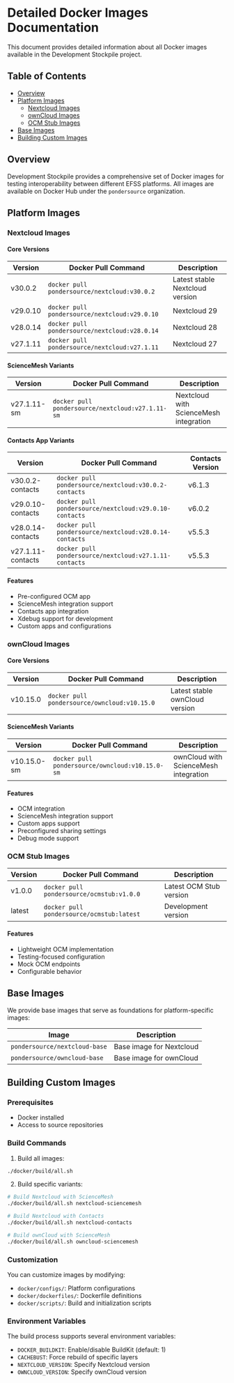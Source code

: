 # Detailed Docker Images Documentation

This document provides detailed information about all Docker images available in the Development Stockpile project.

## Table of Contents
- [Overview](#overview)
- [Platform Images](#platform-images)
  - [Nextcloud Images](#nextcloud-images)
  - [ownCloud Images](#owncloud-images)
  - [OCM Stub Images](#ocm-stub-images)
- [Base Images](#base-images)
- [Building Custom Images](#building-custom-images)

## Overview

Development Stockpile provides a comprehensive set of Docker images for testing interoperability between different EFSS platforms. All images are available on Docker Hub under the `pondersource` organization.

## Platform Images

### Nextcloud Images

#### Core Versions

| Version | Docker Pull Command | Description |
|---------|-------------------|-------------|
| v30.0.2 | `docker pull pondersource/nextcloud:v30.0.2` | Latest stable Nextcloud version |
| v29.0.10 | `docker pull pondersource/nextcloud:v29.0.10` | Nextcloud 29 |
| v28.0.14 | `docker pull pondersource/nextcloud:v28.0.14` | Nextcloud 28 |
| v27.1.11 | `docker pull pondersource/nextcloud:v27.1.11` | Nextcloud 27 |

#### ScienceMesh Variants

| Version | Docker Pull Command | Description |
|---------|-------------------|-------------|
| v27.1.11-sm | `docker pull pondersource/nextcloud:v27.1.11-sm` | Nextcloud with ScienceMesh integration |

#### Contacts App Variants

| Version | Docker Pull Command | Contacts Version |
|---------|-------------------|-----------------|
| v30.0.2-contacts | `docker pull pondersource/nextcloud:v30.0.2-contacts` | v6.1.3 |
| v29.0.10-contacts | `docker pull pondersource/nextcloud:v29.0.10-contacts` | v6.0.2 |
| v28.0.14-contacts | `docker pull pondersource/nextcloud:v28.0.14-contacts` | v5.5.3 |
| v27.1.11-contacts | `docker pull pondersource/nextcloud:v27.1.11-contacts` | v5.5.3 |

#### Features
- Pre-configured OCM app
- ScienceMesh integration support
- Contacts app integration
- Xdebug support for development
- Custom apps and configurations

### ownCloud Images

#### Core Versions

| Version | Docker Pull Command | Description |
|---------|-------------------|-------------|
| v10.15.0 | `docker pull pondersource/owncloud:v10.15.0` | Latest stable ownCloud version |

#### ScienceMesh Variants

| Version | Docker Pull Command | Description |
|---------|-------------------|-------------|
| v10.15.0-sm | `docker pull pondersource/owncloud:v10.15.0-sm` | ownCloud with ScienceMesh integration |

#### Features
- OCM integration
- ScienceMesh integration support
- Custom apps support
- Preconfigured sharing settings
- Debug mode support

### OCM Stub Images

| Version | Docker Pull Command | Description |
|---------|-------------------|-------------|
| v1.0.0 | `docker pull pondersource/ocmstub:v1.0.0` | Latest OCM Stub version |
| latest | `docker pull pondersource/ocmstub:latest` | Development version |

#### Features
- Lightweight OCM implementation
- Testing-focused configuration
- Mock OCM endpoints
- Configurable behavior

## Base Images

We provide base images that serve as foundations for platform-specific images:

| Image | Description |
|-------|-------------|
| `pondersource/nextcloud-base` | Base image for Nextcloud |
| `pondersource/owncloud-base` | Base image for ownCloud |

## Building Custom Images

### Prerequisites
- Docker installed
- Access to source repositories

### Build Commands

1. Build all images:
```bash
./docker/build/all.sh
```

2. Build specific variants:
```bash
# Build Nextcloud with ScienceMesh
./docker/build/all.sh nextcloud-sciencemesh

# Build Nextcloud with Contacts
./docker/build/all.sh nextcloud-contacts

# Build ownCloud with ScienceMesh
./docker/build/all.sh owncloud-sciencemesh
```

### Customization

You can customize images by modifying:
- `docker/configs/`: Platform configurations
- `docker/dockerfiles/`: Dockerfile definitions
- `docker/scripts/`: Build and initialization scripts

### Environment Variables

The build process supports several environment variables:

- `DOCKER_BUILDKIT`: Enable/disable BuildKit (default: 1)
- `CACHEBUST`: Force rebuild of specific layers
- `NEXTCLOUD_VERSION`: Specify Nextcloud version
- `OWNCLOUD_VERSION`: Specify ownCloud version

